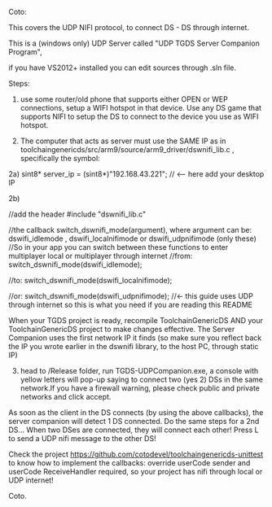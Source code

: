 Coto:

This covers the UDP NIFI protocol, to connect DS - DS through internet.

This is a (windows only) UDP Server called "UDP TGDS Server Companion Program", 

if you have VS2012+ installed you can edit sources through .sln file.



Steps:

1) use some router/old phone that supports either OPEN or WEP connections, setup a WIFI hotspot in that device. 
Use any DS game that supports NIFI to setup the DS to connect to the device you use as WIFI hotspot.

2) The computer that acts as server must use the SAME IP as in toolchaingenericds/src/arm9/source/arm9_driver/dswnifi_lib.c , specifically the symbol:

2a)
sint8* server_ip = (sint8*)"192.168.43.221";	// <-- here add your desktop IP

2b)

//add the header
#include "dswnifi_lib.c"

//the callback switch_dswnifi_mode(argument), where argument can be: dswifi_idlemode , dswifi_localnifimode or dswifi_udpnifimode (only these)
//So in your app you can switch between these functions to enter multiplayer local or multiplayer through internet 
//from:
switch_dswnifi_mode(dswifi_idlemode);

//to:
switch_dswnifi_mode(dswifi_localnifimode);

//or:
switch_dswnifi_mode(dswifi_udpnifimode);	//<- this guide uses UDP through internet so this is what you need if you are reading this README

When your TGDS project is ready, recompile ToolchainGenericDS AND your ToolchainGenericDS project to make changes effective.
The Server Companion uses the first network IP it finds (so make sure you reflect back the IP you wrote earlier in the dswnifi library, to the host PC, through static IP)


3) head to /Release folder, run TGDS-UDPCompanion.exe, a console with yellow letters will pop-up saying to connect two (yes 2) DSs in the same network.If you have a firewall
warning, please check public and private networks and click accept.

As soon as the client in the DS connects (by using the above callbacks), the server companion will detect 1 DS connected. Do the same steps for a 2nd DS...
When two DSes are connected, they will connect each other! Press L to send a UDP nifi message to the other DS!

Check the project https://github.com/cotodevel/toolchaingenericds-unittest to know how to implement the callbacks:
override userCode sender and userCode ReceiveHandler required, so your project has nifi through local or UDP internet!


Coto.